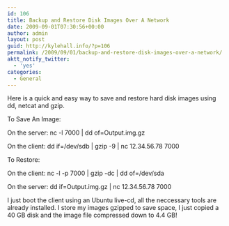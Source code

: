 ```yaml
---
id: 106
title: Backup and Restore Disk Images Over A Network
date: 2009-09-01T07:30:56+00:00
author: admin
layout: post
guid: http://kylehall.info/?p=106
permalink: /2009/09/01/backup-and-restore-disk-images-over-a-network/
aktt_notify_twitter:
  - 'yes'
categories:
  - General
---
```

Here is a quick and easy way to save and restore hard disk images using dd, netcat and gzip.

To Save An Image:
  
On the server: nc -l 7000 | dd of=Output.img.gz
  
On the client: dd if=/dev/sdb | gzip -9 | nc 12.34.56.78 7000

To Restore:
  
On the client: nc -l -p 7000 | gzip -dc | dd of=/dev/sda
  
On the server: dd if=Output.img.gz | nc 12.34.56.78 7000

I just boot the client using an Ubuntu live-cd, all the neccessary tools are already installed. I store my images gzipped to save space, I just copied a 40 GB disk and the image file compressed down to 4.4 GB!
